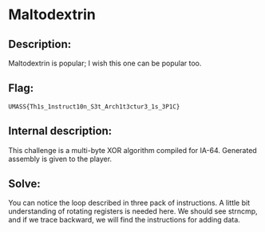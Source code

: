 # Maltodextrin

## Description:

Maltodextrin is popular; I wish this one can be popular too.

## Flag:

```
UMASS{Th1s_1nstruct10n_S3t_Arch1t3ctur3_1s_3P1C}
```

## Internal description:

This challenge is a multi-byte XOR algorithm compiled for IA-64.
Generated assembly is given to the player.

## Solve:

You can notice the loop described in three pack of instructions.
A little bit understanding of rotating registers is needed here.
We should see strncmp, and if we trace backward, we will find
the instructions for adding data.

